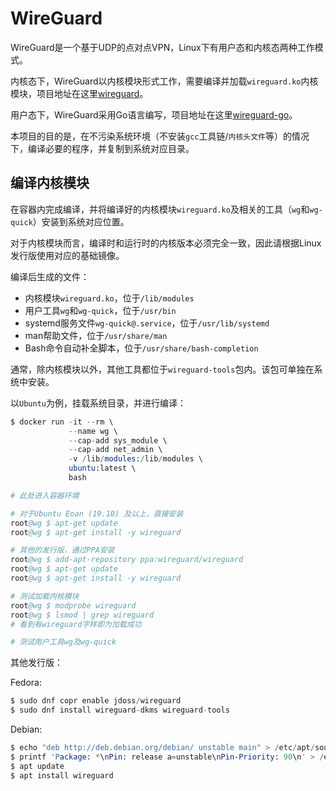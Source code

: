 # WireGuard 

WireGuard是一个基于UDP的点对点VPN，Linux下有用户态和内核态两种工作模式。

内核态下，WireGuard以内核模块形式工作，需要编译并加载`wireguard.ko`内核模块，项目地址在这里[wireguard](https://git.zx2c4.com/WireGuard/about/)。

用户态下，WireGuard采用Go语言编写，项目地址在这里[wireguard-go](https://git.zx2c4.com/wireguard-go/about/)。

本项目的目的是，在不污染系统环境（不安装`gcc`工具链/`内核头文件`等）的情况下，编译必要的程序，并复制到系统对应目录。

## 编译内核模块

在容器内完成编译，并将编译好的内核模块`wireguard.ko`及相关的工具（`wg`和`wg-quick`）安装到系统对应位置。

对于内核模块而言，编译时和运行时的内核版本必须完全一致，因此请根据Linux发行版使用对应的基础镜像。

编译后生成的文件：
 - 内核模块`wireguard.ko`，位于`/lib/modules`
 - 用户工具`wg`和`wg-quick`，位于`/usr/bin`
 - systemd服务文件`wg-quick@.service`，位于`/usr/lib/systemd`
 - man帮助文件，位于`/usr/share/man`
 - Bash命令自动补全脚本，位于`/usr/share/bash-completion`

通常，除内核模块以外，其他工具都位于`wireguard-tools`包内。该包可单独在系统中安装。

以`Ubuntu`为例，挂载系统目录，并进行编译：

```s
$ docker run -it --rm \
             --name wg \
             --cap-add sys_module \
             --cap-add net_admin \
             -v /lib/modules:/lib/modules \
             ubuntu:latest \
             bash

# 此处进入容器环境

# 对于Ubuntu Eoan (19.10) 及以上，直接安装
root@wg $ apt-get update
root@wg $ apt-get install -y wireguard

# 其他的发行版，通过PPA安装
root@wg $ add-apt-repository ppa:wireguard/wireguard
root@wg $ apt-get update
root@wg $ apt-get install -y wireguard

# 测试加载内核模块
root@wg $ modprobe wireguard
root@wg $ lsmod | grep wireguard
# 看到有wireguard字样即为加载成功

# 测试用户工具wg及wg-quick
```

其他发行版：

Fedora:

```s
$ sudo dnf copr enable jdoss/wireguard
$ sudo dnf install wireguard-dkms wireguard-tools
```

Debian:

```s
$ echo "deb http://deb.debian.org/debian/ unstable main" > /etc/apt/sources.list.d/unstable.list
$ printf 'Package: *\nPin: release a=unstable\nPin-Priority: 90\n' > /etc/apt/preferences.d/limit-unstable
$ apt update
$ apt install wireguard
```